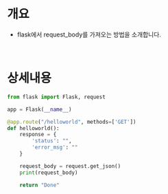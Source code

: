 # 개요
* flask에서 request_body를 가져오는 방법을 소개합니다.

<br>

# 상세내용
```python
from flask import Flask, request

app = Flask(__name__)

@app.route("/helloworld", methods=['GET'])
def helloworld():
    response = {
        'status': "",
        'error_msg': ""
    }

    request_body = request.get_json()
    print(request_body)

    return "Done"
```